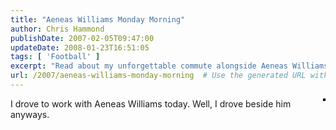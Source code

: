 ```yaml
---
title: "Aeneas Williams Monday Morning"
author: Chris Hammond
publishDate: 2007-02-05T09:47:00
updateDate: 2008-01-23T16:51:05
tags: [ 'Football' ]
excerpt: "Read about my unforgettable commute alongside Aeneas Williams. Find out what happened during our time on the road together."
url: /2007/aeneas-williams-monday-morning  # Use the generated URL with year
---
```

<A title="photo sharing" href="https://www.flickr.com/photos/chammond/380603831/" mce_href="https://www.flickr.com/photos/chammond/380603831/"><IMG style="BORDER-RIGHT: #000000 2px solid; BORDER-TOP: #000000 2px solid; BORDER-LEFT: #000000 2px solid; BORDER-BOTTOM: #000000 2px solid" alt="" src="https://farm1.static.flickr.com/29/380603831_34e47b806f.jpg" align=right mce_src="https://farm1.static.flickr.com/29/380603831_34e47b806f.jpg"></A> I drove to work with Aeneas Williams today. Well, I drove beside him anyways. 

